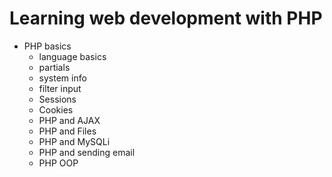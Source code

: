 # Learning web development with PHP
* PHP basics 
  * language basics
  * partials
  * system info
  * filter input
  * Sessions
  * Cookies
  * PHP and AJAX
  * PHP and Files
  * PHP and MySQLi
  * PHP and sending email
  * PHP OOP
